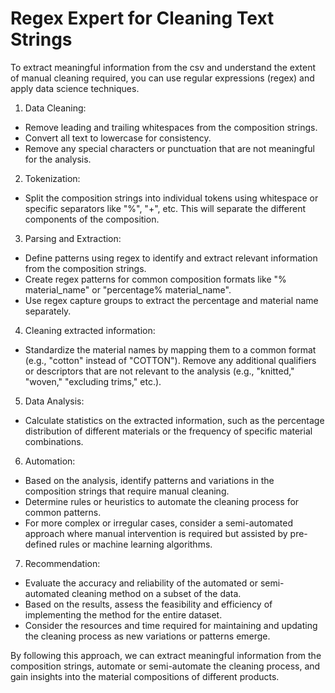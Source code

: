# Regex Expert for Cleaning Text Strings

To extract meaningful information from the csv and understand the extent of manual cleaning required, you can use regular expressions (regex) and apply data science techniques.

1. Data Cleaning:
- Remove leading and trailing whitespaces from the composition strings.
- Convert all text to lowercase for consistency.
- Remove any special characters or punctuation that are not meaningful for the analysis.

2. Tokenization:
- Split the composition strings into individual tokens using whitespace or specific separators like "%", "+", etc. This will separate the different components of the composition.

3. Parsing and Extraction:
- Define patterns using regex to identify and extract relevant information from the composition strings.
- Create regex patterns for common composition formats like "% material_name" or "percentage% material_name".
- Use regex capture groups to extract the percentage and material name separately.

4. Cleaning extracted information:
- Standardize the material names by mapping them to a common format (e.g., "cotton" instead of "COTTON").
Remove any additional qualifiers or descriptors that are not relevant to the analysis (e.g., "knitted," "woven," "excluding trims," etc.).

5. Data Analysis:
- Calculate statistics on the extracted information, such as the percentage distribution of different materials or the frequency of specific material combinations.

6. Automation:
- Based on the analysis, identify patterns and variations in the composition strings that require manual cleaning.
- Determine rules or heuristics to automate the cleaning process for common patterns.
- For more complex or irregular cases, consider a semi-automated approach where manual intervention is required but assisted by pre-defined rules or machine learning algorithms.

7. Recommendation:
- Evaluate the accuracy and reliability of the automated or semi-automated cleaning method on a subset of the data.
- Based on the results, assess the feasibility and efficiency of implementing the method for the entire dataset.
- Consider the resources and time required for maintaining and updating the cleaning process as new variations or patterns emerge.

By following this approach, we can extract meaningful information from the composition strings, automate or semi-automate the cleaning process, and gain insights into the material compositions of different products.

